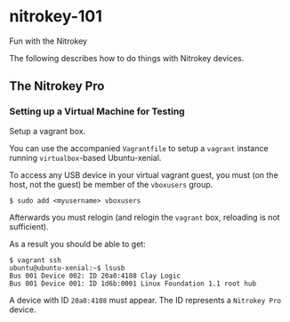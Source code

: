 # nitrokey-101

Fun with the Nitrokey

The following describes how to do things with Nitrokey devices.


## The Nitrokey Pro


### Setting up a Virtual Machine for Testing

Setup a vagrant box.

You can use the accompanied ``Vagrantfile`` to setup a `vagrant` instance
running `virtualbox`-based Ubuntu-xenial.

To access any USB device in your virtual vagrant guest, you must (on the host,
not the guest) be member of the `vboxusers` group.

    $ sudo add <myusername> vboxusers

Afterwards you must relogin (and relogin the `vagrant` box, reloading is not
sufficient).

As a result you should be able to get:

    $ vagrant ssh
    ubuntu@ubuntu-xenial:~$ lsusb
    Bus 001 Device 002: ID 20a0:4108 Clay Logic
    Bus 001 Device 001: ID 1d6b:0001 Linux Foundation 1.1 root hub

A device with ID ``20a0:4108`` must appear. The ID represents a `Nitrokey Pro`
device.
